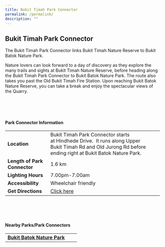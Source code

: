 ```yaml
---
title: Bukit Timah Park Connector
permalink: /permalink/
description: ""
---
```

## Bukit Timah Park Connector

The Bukit Timah Park Connector links Bukit Timah Nature Reserve to Bukit Batok Nature Park.

Nature lovers can look forward to a day of discovery as they explore the many trails and sights at Bukit Timah Nature Reserve, before heading along the Bukit Timah Park Connector to Bukit Batok Nature Park. The route also takes you past the Old Bukit Timah Fire Station. Upon reaching Bukit Batok Nature Reserve, you can take a break and enjoy the spectacular views of the Quarry.

<br>
<br>
<br>

#### Park Connector Information
|  |  |  |
| -------- | -------- | -------- |
| **Location** | Bukit Timah Park Connector starts at&nbsp;Hindhede Drive.&nbsp; It&nbsp;runs along&nbsp;Upper Bukit Timah Rd and Old Jurong Rd&nbsp;before ending right at&nbsp;Bukit Batok Nature Park. |  |
| **Length of Park Connector** | 1.6 km |  |
| **Lighting Hours** | 7.00pm-7.00am | |
| **Accessibility** | Wheelchair friendly | |
| **Get Directions** | [Click here](http://www.onemap.gov.sg/main/v2/?lat=1.3476160996066817&amp;lng=103.77629336564094) | |

<br>
<br>
<br>	

#### Nearby Parks/Park Connectors
|   |  |  |
| -------- | -------- | -------- |
| **[Bukit Batok Nature Park](https://www.nparks.gov.sg/gardens-parks-and-nature/parks-and-nature-reserves/bukit-batok-nature-park)** | | |
